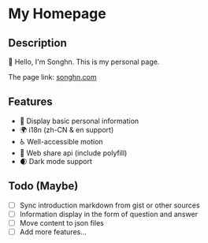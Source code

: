 # My Homepage

## Description

👏 Hello, I'm Songhn. This is my personal page.

The page link: [songhn.com](https://songhn.com)

## Features
- 👤 Display basic personal information
- 🌍 i18n (zh-CN & en support)
- ♿️ Well-accessible motion
- 📣 Web share api (include polyfill)
- 🌒 Dark mode support
## Todo (Maybe)
- [ ] Sync introduction markdown from gist or other sources
- [ ] Information display in the form of question and answer
- [ ] Move content to json files
- [ ] Add more features...